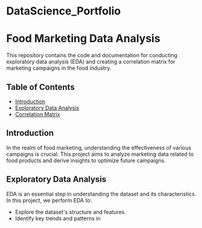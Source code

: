 # DataScience_Portfolio
# Food Marketing Data Analysis

This repository contains the code and documentation for conducting exploratory data analysis (EDA) and creating a correlation matrix for marketing campaigns in the food industry.

## Table of Contents
- [Introduction](#introduction)
- [Exploratory Data Analysis](#exploratory-data-analysis)
- [Correlation Matrix](#correlation-matrix)

## Introduction

In the realm of food marketing, understanding the effectiveness of various campaigns is crucial. This project aims to analyze marketing data related to food products and derive insights to optimize future campaigns.

## Exploratory Data Analysis

EDA is an essential step in understanding the dataset and its characteristics. In this project, we perform EDA to:
- Explore the dataset's structure and features.
- Identify key trends and patterns in

